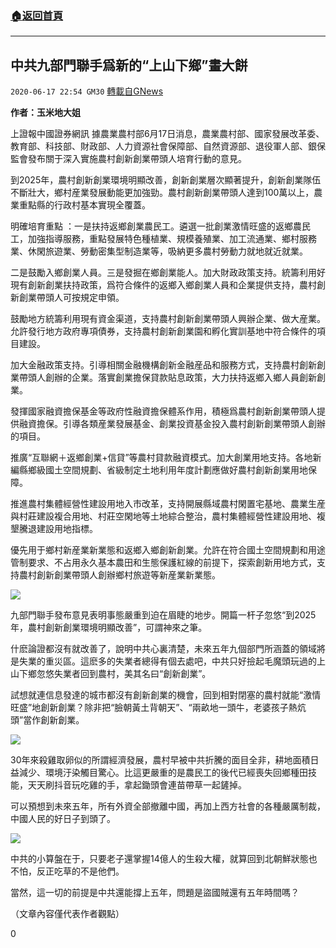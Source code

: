 ###  [:house:返回首頁](https://github.com/ourhimalayas/txt)
---

## 中共九部門聯手爲新的“上山下鄉”畫大餅
`2020-06-17 22:54 GM30` [轉載自GNews](https://gnews.org/zh-hant/237257/)

**作者：玉米地大姐**

上證報中國證券網訊 據農業農村部6月17日消息，農業農村部、國家發展改革委、教育部、科技部、財政部、人力資源社會保障部、自然資源部、退役軍人部、銀保監會發布關于深入實施農村創新創業帶頭人培育行動的意見。

到2025年，農村創新創業環境明顯改善，創新創業層次顯著提升，創新創業隊伍不斷壯大，鄉村産業發展動能更加強勁。農村創新創業帶頭人達到100萬以上，農業重點縣的行政村基本實現全覆蓋。

明確培育重點 ：一是扶持返鄉創業農民工。遴選一批創業激情旺盛的返鄉農民工，加強指導服務，重點發展特色種植業、規模養殖業、加工流通業、鄉村服務業、休閑旅遊業、勞動密集型制造業等，吸納更多農村勞動力就地就近就業。

二是鼓勵入鄉創業人員。三是發掘在鄉創業能人。加大財政政策支持。統籌利用好現有創新創業扶持政策，爲符合條件的返鄉入鄉創業人員和企業提供支持，農村創新創業帶頭人可按規定申領。

鼓勵地方統籌利用現有資金渠道，支持農村創新創業帶頭人興辦企業、做大産業。允許發行地方政府專項債券，支持農村創新創業園和孵化實訓基地中符合條件的項目建設。

加大金融政策支持。引導相關金融機構創新金融産品和服務方式，支持農村創新創業帶頭人創辦的企業。落實創業擔保貸款貼息政策，大力扶持返鄉入鄉人員創新創業。

發揮國家融資擔保基金等政府性融資擔保體系作用，積極爲農村創新創業帶頭人提供融資擔保。引導各類産業發展基金、創業投資基金投入農村創新創業帶頭人創辦的項目。

推廣“互聯網＋返鄉創業+信貸”等農村貸款融資模式。加大創業用地支持。各地新編縣鄉級國土空間規劃、省級制定土地利用年度計劃應做好農村創新創業用地保障。

推進農村集體經營性建設用地入市改革，支持開展縣域農村閑置宅基地、農業生産與村莊建設複合用地、村莊空閑地等土地綜合整治，農村集體經營性建設用地、複墾騰退建設用地指標。

優先用于鄉村新産業新業態和返鄉入鄉創新創業。允許在符合國土空間規劃和用途管制要求、不占用永久基本農田和生態保護紅線的前提下，探索創新用地方式，支持農村創新創業帶頭人創辦鄉村旅遊等新産業新業態。

![](https://gnews.org/wp-content/uploads/2020/06/2-134.jpg)

九部門聯手發布意見表明事態嚴重到迫在眉睫的地步。開篇一杆子忽悠“到2025年，農村創新創業環境明顯改善”，可謂神來之筆。

什麽論證都沒有就改善了，說明中共心裏清楚，未來五年九個部門所涵蓋的領域將是失業的重災區。這麽多的失業者總得有個去處吧，中共只好撿起毛魔頭玩過的上山下鄉忽悠失業者回到農村，美其名曰“創新創業”。

試想就連信息發達的城市都沒有創新創業的機會，回到相對閉塞的農村就能“激情旺盛”地創新創業？除非把“臉朝黃土背朝天”、“兩畝地一頭牛，老婆孩子熱炕頭”當作創新創業。

![](https://gnews.org/wp-content/uploads/2020/06/3-80.jpg)

30年來殺雞取卵似的所謂經濟發展，農村早被中共折騰的面目全非，耕地面積日益減少、環境汙染觸目驚心。比這更嚴重的是農民工的後代已經喪失回鄉種田技能，天天刷抖音玩吃雞的手，拿起鋤頭會連苗帶草一起鏟掉。

可以預想到未來五年，所有外資全部撤離中國，再加上西方社會的各種嚴厲制裁，中國人民的好日子到頭了。

![](https://gnews.org/wp-content/uploads/2020/06/4-50.jpg)

中共的小算盤在于，只要老子還掌握14億人的生殺大權，就算回到北朝鮮狀態也不怕，反正吃草的不是他們。

當然，這一切的前提是中共還能撐上五年，問題是盜國賊還有五年時間嗎？

（文章內容僅代表作者觀點）

0

